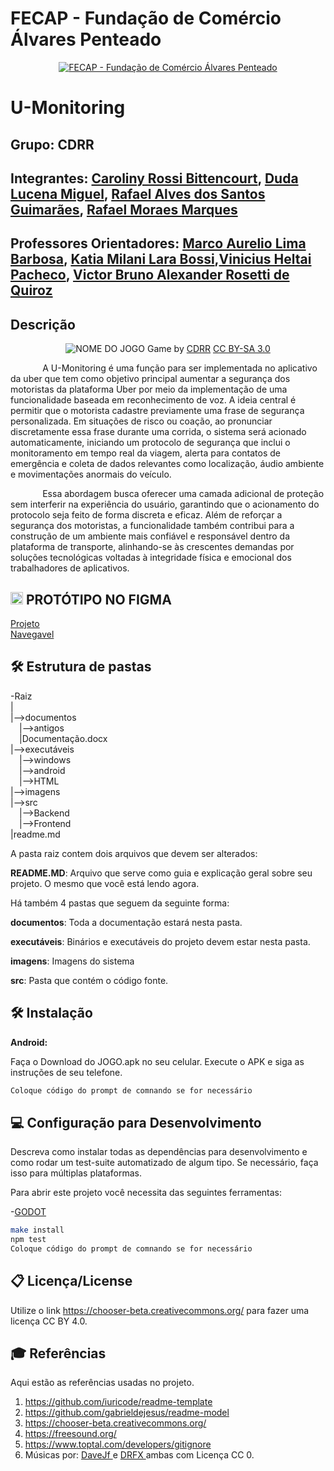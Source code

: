 # FECAP - Fundação de Comércio Álvares Penteado

<p align="center">
<a href= "https://www.fecap.br/"><img src="https://encrypted-tbn0.gstatic.com/images?q=tbn:ANd9GcRhZPrRa89Kma0ZZogxm0pi-tCn_TLKeHGVxywp-LXAFGR3B1DPouAJYHgKZGV0XTEf4AE&usqp=CAU" alt="FECAP - Fundação de Comércio Álvares Penteado" border="0"></a>
</p>

# U-Monitoring

## Grupo: CDRR

## Integrantes: <a href="">Caroliny Rossi Bittencourt</a>, <a href="">Duda Lucena Miguel</a>, <a href="">Rafael Alves dos Santos Guimarães</a>, <a href="">Rafael Moraes Marques</a>

## Professores Orientadores: <a href="">Marco Aurelio Lima Barbosa</a>, <a href="">Katia Milani Lara Bossi</a>,<a href="">Vinicius Heltai Pacheco</a>, <a href="">Victor Bruno Alexander Rosetti de Quiroz</a>

## Descrição

<p align="center">
<img src="https://pix4free.org/assets/library/2021-01-20/originals/game.jpg" alt="NOME DO JOGO" border="0">
  Game by <a href="">CDRR</a> <a rel="license" href="https://creativecommons.org/licenses/by-sa/3.0/">CC BY-SA 3.0</a> 
</p>


<p>
&nbsp;&nbsp;&nbsp;&nbsp;&nbsp;&nbsp;&nbsp;&nbsp;&nbsp;&nbsp;&nbsp;&nbsp;
A U-Monitoring é uma função para ser implementada no aplicativo da uber que tem como objetivo principal aumentar a segurança dos motoristas da plataforma Uber por meio da implementação de uma funcionalidade baseada em reconhecimento de voz. A ideia central é permitir que o motorista cadastre previamente uma frase de segurança personalizada. Em situações de risco ou coação, ao pronunciar discretamente essa frase durante uma corrida, o sistema será acionado automaticamente, iniciando um protocolo de segurança que inclui o monitoramento em tempo real da viagem, alerta para contatos de emergência e coleta de dados relevantes como localização, áudio ambiente e movimentações anormais do veículo.
</p>
<p>
&nbsp;&nbsp;&nbsp;&nbsp;&nbsp;&nbsp;&nbsp;&nbsp;&nbsp;&nbsp;&nbsp;&nbsp;
Essa abordagem busca oferecer uma camada adicional de proteção sem interferir na experiência do usuário, garantindo que o acionamento do protocolo seja feito de forma discreta e eficaz. Além de reforçar a segurança dos motoristas, a funcionalidade também contribui para a construção de um ambiente mais confiável e responsável dentro da plataforma de transporte, alinhando-se às crescentes demandas por soluções tecnológicas voltadas à integridade física e emocional dos trabalhadores de aplicativos.
</p>


## <img src="https://img.icons8.com/?size=100&id=zfHRZ6i1Wg0U&format=png&color=000000" width="20" height="20"/> PROTÓTIPO NO FIGMA 
 <a href = "https://www.figma.com/design/mijSynpvCi4B9wWXdzbpbm/Prototipo-U-Monitoring?t=q6YFba43GuaLq60R-1">Projeto</a>
 <br>
 <a href = "https://www.figma.com/proto/mijSynpvCi4B9wWXdzbpbm/Prototipo-U-Monitoring?node-id=33-115&t=lVaLmucY3r3yoEI6-1&scaling=contain&content-scaling=fixed&page-id=0%3A1&starting-point-node-id=45%3A206&show-proto-sidebar=1">Navegavel</a>

## 🛠 Estrutura de pastas

-Raiz<br>
|<br>
|-->documentos<br>
  &emsp;|-->antigos<br>
  &emsp;|Documentação.docx<br>
|-->executáveis<br>
  &emsp;|-->windows<br>
  &emsp;|-->android<br>
  &emsp;|-->HTML<br>
|-->imagens<br>
|-->src<br>
  &emsp;|-->Backend<br>
  &emsp;|-->Frontend<br>
|readme.md<br>

A pasta raiz contem dois arquivos que devem ser alterados:

<b>README.MD</b>: Arquivo que serve como guia e explicação geral sobre seu projeto. O mesmo que você está lendo agora.

Há também 4 pastas que seguem da seguinte forma:

<b>documentos</b>: Toda a documentação estará nesta pasta.

<b>executáveis</b>: Binários e executáveis do projeto devem estar nesta pasta.

<b>imagens</b>: Imagens do sistema

<b>src</b>: Pasta que contém o código fonte.

## 🛠 Instalação

<b>Android:</b>

Faça o Download do JOGO.apk no seu celular.
Execute o APK e siga as instruções de seu telefone.

```sh
Coloque código do prompt de comnando se for necessário
```

## 💻 Configuração para Desenvolvimento

Descreva como instalar todas as dependências para desenvolvimento e como rodar um test-suite automatizado de algum tipo. Se necessário, faça isso para múltiplas plataformas.

Para abrir este projeto você necessita das seguintes ferramentas:

-<a href="https://godotengine.org/download">GODOT</a>

```sh
make install
npm test
Coloque código do prompt de comnando se for necessário
```

## 📋 Licença/License
Utilize o link <https://chooser-beta.creativecommons.org/> para fazer uma licença CC BY 4.0.

## 🎓 Referências

Aqui estão as referências usadas no projeto.

1. <https://github.com/iuricode/readme-template>
2. <https://github.com/gabrieldejesus/readme-model>
3. <https://chooser-beta.creativecommons.org/>
4. <https://freesound.org/>
5. <https://www.toptal.com/developers/gitignore>
6. Músicas por: <a href="https://freesound.org/people/DaveJf/sounds/616544/"> DaveJf </a> e <a href="https://freesound.org/people/DRFX/sounds/338986/"> DRFX </a> ambas com Licença CC 0.
